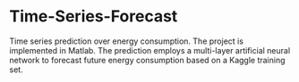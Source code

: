 # Time-Series-Forecast
Time series prediction over energy consumption. The project is implemented in Matlab. The prediction employs a multi-layer artificial neural network to forecast future energy consumption based on a Kaggle training set.
